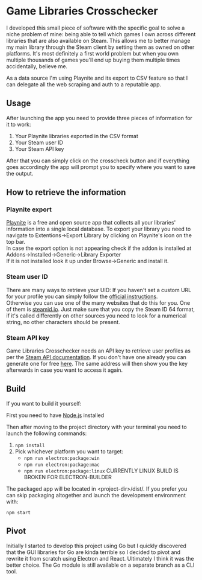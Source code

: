# Game Libraries Crosschecker

I developed this small piece of software with the specific goal to solve a niche problem of mine: being able to tell which games I own across different libraries that are also available on Steam. This allows me to better manage my main library through the Steam client by setting them as owned on other platforms. It's most definitely a first world problem but when you own multiple thousands of games you'll end up buying them multiple times accidentally, believe me.<br>

As a data source I'm using Playnite and its export to CSV feature so that I can delegate all the web scraping and auth to a reputable app.<br>

## Usage

After launching the app you need to provide three pieces of information for it to work:
1. Your Playnite libraries exported in the CSV format
2. Your Steam user ID
3. Your Steam API key

After that you can simply click on the crosscheck button and if everything goes accordingly the app will prompt you to specify where you want to save the output.

## How to retrieve the information

### Playnite export

[Playnite](https://playnite.link/) is a free and open source app that collects all your libraries' information into a single local database. To export your library you need to navigate to Extentions->Export Library by clicking on Playnite's icon on the top bar.  
In case the export option is not appearing check if the addon is installed at Addons->Installed->Generic->Library Exporter  
If it is not installed look it up under Browse->Generic and install it.

### Steam user ID

There are many ways to retrieve your UID:
If you haven't set a custom URL for your profile you can simply follow the [official instructions](https://help.steampowered.com/en/faqs/view/2816-BE67-5B69-0FEC).  
Otherwise you can use one of the many websites that do this for you. One of them is [steamid.io](https://steamid.io/). Just make sure that you copy the Steam ID 64 format, if it's called differently on other sources you need to look for a numerical string, no other characters should be present.

### Steam API key

Game Libraries Crosschecker needs an API key to retrieve user profiles as per the [Steam API documentation](https://partner.steamgames.com/doc/webapi/IPlayerService#GetOwnedGames). If you don't have one already you can generate one for free [here](https://steamcommunity.com/login/home/?goto=%2Fdev%2Fapikey). The same address will then show you the key afterwards in case you want to access it again.


## Build

If you want to build it yourself:


First you need to have [Node.js](https://nodejs.org/en/) installed


Then after moving to the project directory with your terminal you need to launch the following commands:

1. `npm install`
2. Pick whichever platform you want to target:
      - `npm run electron:package:win`<br>
      - `npm run electron:package:mac`<br>
      - `npm run electron:package:linux` CURRENTLY LINUX BUILD IS BROKEN FOR ELECTRON-BUILDER

The packaged app will be located in \<project-dir\>/dist/.
If you prefer you can skip packaging altogether and launch the development environment with:

`npm start`

## Pivot

Initially I started to develop this project using Go but I quickly discovered that the GUI libraries for Go are kinda terrible so I decided to pivot and rewrite it from scratch using Electron and React. Ultimately I think it was the better choice. The Go module is still available on a separate branch as a CLI tool.
